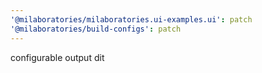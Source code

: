 ```yaml
---
'@milaboratories/milaboratories.ui-examples.ui': patch
'@milaboratories/build-configs': patch
---
```


configurable output dit
